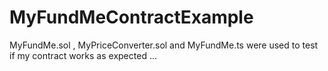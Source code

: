 # MyFundMeContractExample

MyFundMe.sol , MyPriceConverter.sol and MyFundMe.ts were used to test if my contract works as expected ...
